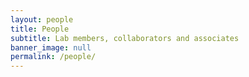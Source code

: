 ```yaml
---
layout: people
title: People
subtitle: Lab members, collaborators and associates
banner_image: null
permalink: /people/
---
```


<!-- Content here would show up above the people on your team -->

